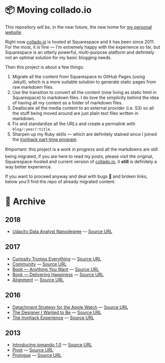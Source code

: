 # 📦 Moving collado.io

This repository *will be*, in the near future, the new home for [my personal website](https://collado.io).

Right now [collado.io](https://collado.io) is hosted at Squarespace and it has been since 2011. For the most, it is fine — I'm extremely happy with the experience so far, but Squarespace is an utterly powerful, multi-purpose platform and definitely not an optimal solution for my basic blogging needs.

Then this project is about a few things:

1. Migrate all the content from Squarespace to GitHub Pages (using Jekyll), which is a more suitable solution to generate static pages from raw markdown files.
2. Use the transition to convert all the content (now living as static html in Squarespace) to markdown files. I do love the simplicity behind the idea of having all my content as a folder of markdown files.
3. Deallocate all the media content to an external provider (i.e. S3) so all the stuff being moved around are just plain text files written in markdown.
4. Fix and standardize all the URLs and create a permalink with `blog/:year/:title`.
5. Sharpen up my Ruby skills — which are definitely stained since I joined the [Ironhack part-time program](https://collado.io/blog/2016/3/30/the-ironhack-experience).

❗Important: this project is a *work in progress* and all the markdowns are still being migrated, if you are here to read my posts, please visit the  original, Squarespace-hosted and current version of [collado.io](https://collado.io), it **still** is definitely a way better experience.

If you want to proceed anyway and deal with bugs 🐛 and broken links, below you'll find the repo of already migrated content.

# 💾 Archive
## 2018
* [Udacity Data Analyst Nanodegree](posts/2018/udacity-dand.md) — [Source URL](https://collado.io/blog/2018/udacity-dand)

## 2017
* [Curiosity Trumps Everything](posts/2017/curiosity.md) — [Source URL](https://collado.io/blog/2017/curiosity)
* [Community](posts/2017/community.md) — [Source URL](https://collado.io/blog/2017/community)
* [Book — Anything You Want](posts/2017/anything.md) — [Source URL](https://collado.io/blog/2017/anything)
* [Book — Delivering Happiness](posts/2017/happiness.md) — [Source URL](https://collado.io/blog/2017/happiness)
* [Alignment](posts/2017/alignment.md) — [Source URL](https://collado.io/blog/2017/alignment)

## 2016
* [Detachment Strategy for the Apple Watch](posts/2016/detachment-apple-watch.md) — [Source URL](https://collado.io/blog/2016/detachment-apple-watch)
* [The Designer I Wanted to Be](posts/2016/ux-designer.md) — [Source URL](https://collado.io/blog/2016/design)
* [The Ironhack Experience](posts/2016/ironhack-experience.md) — [Source URL](https://collado.io/blog/2016/3/30/the-ironhack-experience)

## 2013
* [Introducing iomando 1.0](/posts/2013/iomando-10/) — [Source URL](https://collado.io/blog/2013/2/23/introducing-iomando-v10)
* [Pivot](/posts/2013/pivot/) — [Source URL](https://collado.io/blog/2013/pivot)
* [Prologue](/posts/2013/prologue/) — [Source URL](https://collado.io/blog/2013/prologue)
